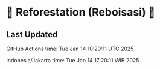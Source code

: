 
# 🌳 Reforestation (Reboisasi) 🌲

## Last Updated

GitHub Actions time: Tue Jan 14 10:20:11 UTC 2025

Indonesia/Jakarta time: Tue Jan 14 17:20:11 WIB 2025
